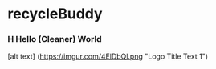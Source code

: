 # recycleBuddy 
### H Hello (Cleaner) World 
[alt text] (https://imgur.com/4ElDbQl.png "Logo Title Text 1")
